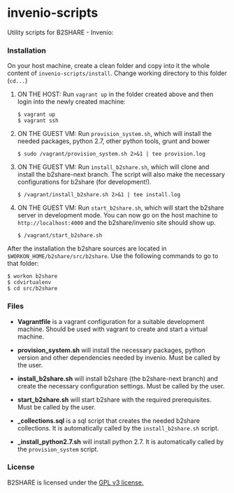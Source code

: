 invenio-scripts
===============

Utility scripts for B2SHARE - Invenio:

### Installation

On your host machine, create a clean folder and copy into it the whole content of `invenio-scripts/install`. Change working directory to this folder (`cd...`)

1. ON THE HOST: Run `vagrant up` in the folder created above and then login into the newly created machine:
   ```
   $ vagrant up
   $ vagrant ssh
   ```

2. ON THE GUEST VM: Run `provision_system.sh`, which will install the needed packages, python 2.7, other python tools, grunt and bower
   ```
   $ sudo /vagrant/provision_system.sh 2>&1 | tee provision.log
   ```

3. ON THE GUEST VM: Run `install_b2share.sh`, which will clone and install the b2share-next branch. The script will also make the necessary configurations for b2share (for development!).
   ```
   $ /vagrant/install_b2share.sh 2>&1 | tee install.log
   ```

4. ON THE GUEST VM: Run `start_b2share.sh`, which will start the b2share server in development mode. You can now go on the host machine to `http://localhost:4000` and the b2share/invenio site should show up.
   ```
   $ /vagrant/start_b2share.sh
   ```

After the installation the b2share sources are located in `$WORKON_HOME/b2share/src/b2share`. Use the following commands to go to that folder:
   ```
   $ workon b2share
   $ cdvirtualenv
   $ cd src/b2share
   ```

### Files

- **Vagrantfile** is a vagrant configuration for a suitable development machine. Should be used with vagrant to create and start a virtual machine.

- **provision_system.sh** will install the necessary packages, python version and other dependencies needed by invenio. Must be called by the user.

- **install_b2share.sh** will install b2share (the b2share-next branch) and create the necessary configuration settings. Must be called by the user.

- **start_b2share.sh** will start b2share with the required prerequisites. Must be called by the user.

- **\_collections.sql** is a sql script that creates the needed b2share collections. It is automatically called by the `install_b2share.sh` script.

- **\_install_python2.7.sh** will install python 2.7. It is automatically called by the `provision_system` script.

    
### License

B2SHARE is licensed under the [GPL v3 license.](http://www.gnu.org/licenses/gpl-3.0.txt)

